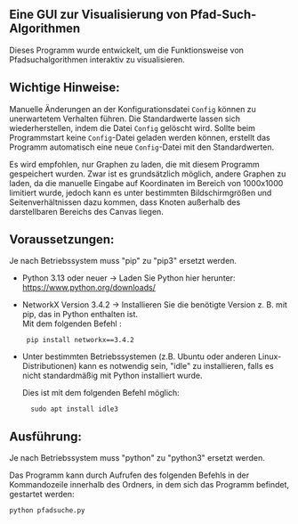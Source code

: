 Eine GUI zur Visualisierung von Pfad-Such-Algorithmen
---------------------------------------------------

Dieses Programm wurde entwickelt, um die Funktionsweise von Pfadsuchalgorithmen interaktiv zu visualisieren.

Wichtige Hinweise:
-------------------
Manuelle Änderungen an der Konfigurationsdatei `Config` können zu unerwartetem Verhalten führen. 
Die Standardwerte lassen sich wiederherstellen, indem die Datei `Config` gelöscht wird. 
Sollte beim Programmstart keine `Config`-Datei geladen werden können, erstellt das Programm automatisch eine neue `Config`-Datei mit den Standardwerten.

Es wird empfohlen, nur Graphen zu laden, die mit diesem Programm gespeichert wurden. 
Zwar ist es grundsätzlich möglich, andere Graphen zu laden, da die manuelle Eingabe auf Koordinaten im Bereich von 1000x1000 limitiert wurde,
jedoch kann es unter bestimmten Bildschirmgrößen und Seitenverhältnissen dazu kommen,
dass Knoten außerhalb des darstellbaren Bereichs des Canvas liegen.

Voraussetzungen:
----------------

Je nach Betriebssystem muss "pip" zu "pip3" ersetzt werden.

- Python 3.13 oder neuer
  -> Laden Sie Python hier herunter: https://www.python.org/downloads/
  
- NetworkX Version 3.4.2
  -> Installieren Sie die benötigte Version z. B. mit pip, das in Python enthalten ist.  
  Mit dem folgenden Befehl :

       pip install networkx==3.4.2

- Unter bestimmten Betriebssystemen (z.B. Ubuntu oder anderen Linux-Distributionen) 
  kann es notwendig sein, "idle" zu installieren, falls es nicht standardmäßig mit Python installiert wurde.
  
  Dies ist mit dem folgenden Befehl möglich:
  
        sudo apt install idle3
  

Ausführung:
-----------

Je nach Betriebssystem muss "python" zu "python3" ersetzt werden.

Das Programm kann durch Aufrufen des folgenden Befehls in der Kommandozeile innerhalb des Ordners, in dem sich das Programm befindet, gestartet werden:
  
    python pfadsuche.py